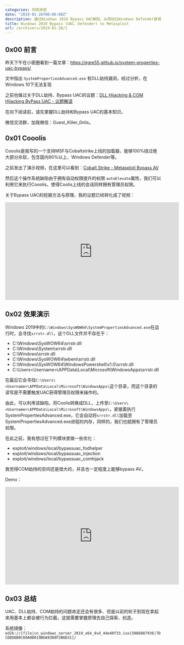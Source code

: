 ```yaml
---
categories: 内网渗透
date: "2019-01-26T00:00:00Z"
description: 通过Windows 2019 Bypass UAC缺陷，从而绕过Windows Defender获得SYSTEM权限。
title: Windows 2019 Bypass (UAC、Defender) to Metasploit
url: /archivers/2019-01-26/1
---
```


## 0x00 前言

昨天下午在小密圈看到一篇文章：https://egre55.github.io/system-properties-uac-bypass/

文中指出 `SystemPropertiesAdvanced.exe` 有DLL劫持漏洞，经过分析，在Windows 10下无法复现

之前也做过关于DLL劫持、Bypass UAC的议题：[DLL Hijacking & COM Hijacking ByPass UAC - 议题解读](https://payloads.online/archivers/2018-12-22/1)

在向下阅读前，请先掌握DLL劫持和Bypass UAC的基本知识。 

微信交流群，加我微信：Guest_Killer_0nlis。

## 0x01 Cooolis

Cooolis是我写的一个支持MSF与Cobaltstrike上线的加载器，能够100%绕过绝大部分杀软，包含国内90%以上、Windows Defender等。

之前发出了演示视频，在这里可以看到：[Cobalt Strike - Metasploit Bypass AV](https://payloads.online/archivers/2019-01-21/1)

然后这个操作系统缺陷由于拥有自动权限提升的权限 `autoElevate`属性，我们可以利用它来执行Cooolis，使得Coolis上线的会话同样拥有管理员权限。

关于Bypass UAC的挖掘方法与原理，我的议题已经转化成了视频：

<iframe width="560" height="315" src="https://www.youtube.com/embed/1ErymFEn3rg" frameborder="0" allow="accelerometer; autoplay; encrypted-media; gyroscope; picture-in-picture" allowfullscreen></iframe>

## 0x02 效果演示

Windows 2019中的`C:\Windows\SysWOW64\SystemPropertiesAdvanced.exe`在运行时，会寻找`srrstr.dll`，这个DLL文件并不存在于：


* C:\Windows\SysWOW64\srrstr.dll
* C:\Windows\System\srrstr.dll
* C:\Windows\srrstr.dll
* C:\Windows\SysWOW64\wbem\srrstr.dll
* C:\Windows\SysWOW64\WindowsPowershell\v1.0\srrstr.dll
* C:\Users\<Username>\APPData\Local\Microsoft\WindowsApps\srrstr.dll

在最后它会寻找`C:\Users\<Username>\APPData\Local\Microsoft\WindowsApps\`这个目录，而这个目录的读写是不需要触发UAC获得管理员权限来操作的。

由此，可以利用该缺陷，将Coolis转换成DLL，上传至`C:\Users\<Username>\APPData\Local\Microsoft\WindowsApps\`，紧接着执行SystemPropertiesAdvanced.exe，它会自动将`srrstr.dll`加载至SystemPropertiesAdvanced.exe进程的内存，同样的，我们也就拥有了管理员权限。

在此之前，我有想过在下列模块里做一些优化：

* exploit/windows/local/bypassuac_fodhelper
* exploit/windows/local/bypassuac_injection
* exploit/windows/local/bypassuac_comhijack

我觉得COM劫持的空间还是很大的，并且也一定程度上能够bypass AV。

Demo：
<iframe width="560" height="315" src="https://www.youtube.com/embed/sJvDxh63Ptg" frameborder="0" allow="accelerometer; autoplay; encrypted-media; gyroscope; picture-in-picture" allowfullscreen></iframe>

## 0x03 总结

UAC、DLL劫持、COM劫持的问题肯定还会有很多、但是以前的轮子到现在拿起来用基本上都会被行为拦截，这就需要掌握原理去自己探索、创造。

系统镜像：`ed2k://|file|cn_windows_server_2019_x64_dvd_4de40f33.iso|5086887936|7DCDDD6B0C60A0D019B6A93D8F2B6D31|/`




